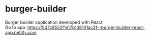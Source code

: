 # burger-builder
Burger builder application developed with React  
Go to app: https://5d7c8552f1e17b1d8141ac21--burger-builder-react-app.netlify.com
